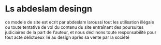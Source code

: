 # Ls abdeslam desingn 

ce modele de site est ecrit par abdeslam laroussi tout les utilisation illégale ou toute tentative de vol du contenu du site entraînant des poursuites judiciaires de la part de l'auteur, et nous déclinons toute responsabilité pour tout acte délictueux lié au design après sa vente par la société 

